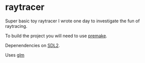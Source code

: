 raytracer
========

Super basic toy raytracer I wrote one day to investigate the fun of raytracing.

To build the project you will need to use [premake](http://premake.bitbucket.org/).

Depenendencies on [SDL2](https://www.libsdl.org/download-2.0.php).

Uses [glm](http://glm.g-truc.net/)